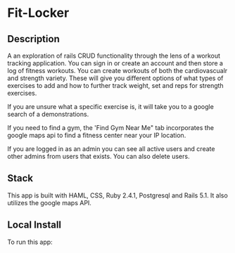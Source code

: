 # Fit-Locker

## Description

A an exploration of rails CRUD functionality through the lens of a workout tracking application. You can sign in or create an account and then store a log of fitness workouts. You can create workouts of both the cardiovascualr and strength variety. These will give you different options of what types of exercises to add and how to further track weight, set and reps for strength exercises.

If you are unsure what a specific exercise is, it will take you to a google search of a demonstrations.

If you need to find a gym, the 'Find Gym Near Me" tab incorporates the google maps api to find a fitness center near your IP location.

If you are logged in as an admin you can see all active users and create other admins from users that exists. You can also delete users.

## Stack

This app is built with HAML, CSS, Ruby 2.4.1, Postgresql and Rails 5.1. It also utilizes the google maps API.

## Local Install

To run this app:


